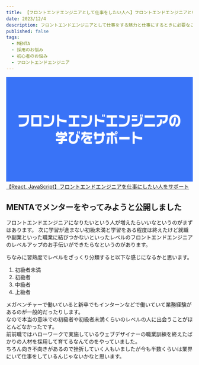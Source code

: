 ```yaml
---
title: 【フロントエンドエンジニアとして仕事をしたい人へ】フロントエンドエンジニアという職業の魅力を伝える
date: 2023/12/4
description: フロントエンドエンジニアとして仕事をする魅力と仕事にするときに必要なことって何かを伝えるよというのを宣伝する
published: false
tags:
  - MENTA
  - 採用のお悩み
  - 初心者のお悩み
  - フロントエンドエンジニア
---
```


![フロントエンドエンジニアの学びをサポート](/images/2023/12/frontend_menta.png "フロントエンドエンジニアの学びをサポート")
[【React, JavaScript】フロントエンドエンジニアを仕事にしたい人をサポート](https://menta.work/plan/12229)

## MENTAでメンターをやってみようと公開しました

フロントエンドエンジニアになりたいという人が増えたらいいなというのがまずはあります。
次に学習が進まない初級未満と学習をある程度は終えたけど就職や副業といった職業に結びつかないといったレベルのフロントエンドエンジニアのレベルアップのお手伝いができたらなというのがあります。

ちなみに習熟度でレベルをざっくり分類すると以下な感じになるかと思います。

1. 初級者未満
2. 初級者
3. 中級者
4. 上級者

メガベンチャーで働いていると新卒でもインターンなどで働いていて業務経験があるのが一般的だったりします。  
なので本当の意味での初級者や初級者未満くらいのレベルの人に出会うことがほとんどなかったです。  
前前職ではハローワークで実施しているウェブデザイナーの職業訓練を終えたばかりの人材を採用して育てるなんてのをやっていました。  
ちろん向き不向きがあるので挫折していく人もいましたが今も半数くらいは業界にいて仕事をしているんじゃないかなと思います。
